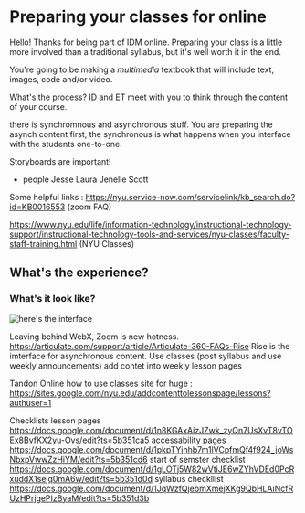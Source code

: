 # Preparing your classes for online

Hello! Thanks for being part of IDM online. Preparing your class is a little more involved than a traditional syllabus, but it's well worth it in the end.

You're going to be making a *multimedia* textbook that will include text, images, code and/or video.

What's the process? 
ID and ET meet with you to think through the content of your course. 

there is synchromnous and asynchronous stuff. You are preparing the asynch content first, the synchronous is what happens when you interface with the students one-to-one.

Storyboards are important!


* people
Jesse
Laura
Jenelle
Scott

Some helpful links : https://nyu.service-now.com/servicelink/kb_search.do?id=KB0016553 (zoom FAQ)

https://www.nyu.edu/life/information-technology/instructional-technology-support/instructional-technology-tools-and-services/nyu-classes/faculty-staff-training.html (NYU Classes)


## What's the experience?
### What's it look like?
![here's the interface](https://github.com/shfitz/IDM-Faculty-FAQ/edit/master/interface.png)


Leaving behind WebX, Zoom is new hotness. https://articulate.com/support/article/Articulate-360-FAQs-Rise Rise is the imterface for asynchronous content.
Use classes (post syllabus and use weekly announcements)
add contet into weekly lesson pages

Tandon Online how to use classes site for huge : https://sites.google.com/nyu.edu/addcontenttolessonspage/lessons?authuser=1

Checklists 
lesson pages https://docs.google.com/document/d/1n8KGAxAizJZwk_zyQn7UsXvT8vTOEx8BvfKX2yu-Ovs/edit?ts=5b351ca5
accessability pages https://docs.google.com/document/d/1pkpTYjhhb7m1lVCpfmQf4f924_joWsNbxpVwwZzHiYM/edit?ts=5b351cd6
start of semster checklist https://docs.google.com/document/d/1gLOTj5W82wVtiJE6wZYhVDEd0PcRxuddX1sejq0mA6w/edit?ts=5b351d0d
syllabus checkllist https://docs.google.com/document/d/1JqWzfQjebmXmejXKg9QbHLAiNcfRUzHPrjgePIzByaM/edit?ts=5b351d3b
